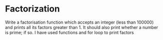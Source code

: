 # Factorization
Write a factorisation function which accepts an integer (less than 100000) and prints all its factors greater than 1. It should also print whether a number is prime; if so.
I have used functions and for loop to print factors
